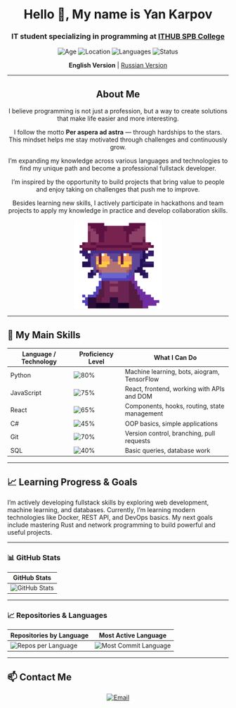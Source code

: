 <h1 align="center">Hello 👋, My name is Yan Karpov</h1>
<h3 align="center">IT student specializing in programming at <a href="https://spb.ithub.ru/">ITHUB SPB College</a></h3>

<p align="center">
  <img src="https://img.shields.io/badge/Age-20-%236A0D91?style=flat-square" alt="Age" />
  <img src="https://img.shields.io/badge/Location-Saint%20Petersburg-%236A0D91?style=flat-square" alt="Location" />
  <img src="https://img.shields.io/badge/Languages-Russian%2C%20English-%236A0D91?style=flat-square" alt="Languages" />
  <img src="https://img.shields.io/badge/Status-Student-%236A0D91?style=flat-square" alt="Status" />
</p>

<p align="center">
  <strong>English Version</strong> | <a href="README.md">Russian Version</a>
</p>

---

<h2 align="center">About Me</h2>

<p align="center">
  I believe programming is not just a profession, but a way to create solutions that make life easier and more interesting.
</p>

<p align="center">
  I follow the motto <strong>Per aspera ad astra</strong> — through hardships to the stars. This mindset helps me stay motivated through challenges and continuously grow.
</p>

<p align="center">
  I’m expanding my knowledge across various languages and technologies to find my unique path and become a professional fullstack developer.
</p>

<p align="center">
  I’m inspired by the opportunity to build projects that bring value to people and enjoy taking on challenges that push me to improve.
</p>

<p align="center">
  Besides learning new skills, I actively participate in hackathons and team projects to apply my knowledge in practice and develop collaboration skills.
</p>

<p align="center">
  <img src="assets/niko-oneshot.gif" alt="Niko OneShot" width="200" />
</p>


---

## 🔧 My Main Skills

| Language / Technology | Proficiency Level | What I Can Do                                  |
|----------------------|-------------------|-----------------------------------------------|
| Python               | ![80%](https://img.shields.io/badge/Python-80%25-brightgreen) | Machine learning, bots, aiogram, TensorFlow    |
| JavaScript           | ![75%](https://img.shields.io/badge/JavaScript-75%25-yellow) | React, frontend, working with APIs and DOM     |
| React                | ![65%](https://img.shields.io/badge/React-65%25-blue) | Components, hooks, routing, state management   |
| C#                   | ![45%](https://img.shields.io/badge/C%23-45%25-orange) | OOP basics, simple applications                |
| Git                  | ![70%](https://img.shields.io/badge/Git-70%25-blueviolet) | Version control, branching, pull requests      |
| SQL                  | ![40%](https://img.shields.io/badge/SQL-40%25-lightblue) | Basic queries, database work                   |


---

## 📈 Learning Progress & Goals

I’m actively developing fullstack skills by exploring web development, machine learning, and databases. Currently, I’m learning modern technologies like Docker, REST API, and DevOps basics. My next goals include mastering Rust and network programming to build powerful and useful projects.

---

### 📊 GitHub Stats

| GitHub Stats |
|--------------|
| ![GitHub Stats](https://github-readme-stats.vercel.app/api?username=YanKarpov&show_icons=true&count_private=true&hide_title=true&hide=prs&theme=radical) |

---

### 📈 Repositories & Languages

| Repositories by Language | Most Active Language |
|-------------------------|---------------------|
| ![Repos per Language](http://github-profile-summary-cards.vercel.app/api/cards/repos-per-language?username=YanKarpov&theme=aura) | ![Most Commit Language](http://github-profile-summary-cards.vercel.app/api/cards/most-commit-language?username=YanKarpov&theme=aura) |

---

## 📫 Contact Me

<p align="center">
  <a href="mailto:karpovyaa23@spb.ithub.ru">
    <img src="https://img.shields.io/badge/Email-karpovyaa23@spb.ithub.ru-%234B0082?style=flat-square&logo=gmail&logoColor=white" alt="Email" />
  </a>
</p>

